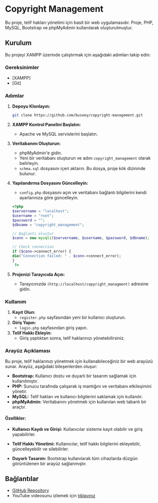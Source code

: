# Copyright Management

Bu proje, telif hakları yönetimi için basit bir web uygulamasıdır. Proje, PHP, MySQL, Bootstrap ve phpMyAdmin kullanılarak oluşturulmuştur.

## Kurulum

Bu projeyi XAMPP üzerinde çalıştırmak için aşağıdaki adımları takip edin:

### Gereksinimler

- [XAMPP]
- [Git]

### Adımlar

1. **Depoyu Klonlayın:**

    ```bash
    git clone https://github.com/buseey/copyright-management.git
    ```

2. **XAMPP Kontrol Panelini Başlatın:**

    - Apache ve MySQL servislerini başlatın.

3. **Veritabanını Oluşturun:**

    - phpMyAdmin'e gidin.
    - Yeni bir veritabanı oluşturun ve adını `copyright_management` olarak belirleyin.
    - `schma.sql` dosyasını içeri aktarın. Bu dosya, proje kök dizininde bulunur.

4. **Yapılandırma Dosyasını Güncelleyin:**

    - `config.php` dosyasını açın ve veritabanı bağlantı bilgilerini kendi ayarlarınıza göre güncelleyin.

    ```php
    <?php
    $servername = "localhost";
    $username = "root"; 
    $password = ""; 
    $dbname = "copyright_management";

    // Bağlantı oluştur
   $conn = new mysqli($servername, $username, $password, $dbname);

   // Check connection
   if ($conn->connect_error) {
    die("Connection failed: " . $conn->connect_error);
   }
     ?>
    ```

5. **Projenizi Tarayıcıda Açın:**

    - Tarayıcınızda `(http://localhost/copyright_managment)` adresine gidin.

### Kullanım

1. **Kayıt Olun:**
    - `register.php` sayfasından yeni bir kullanıcı oluşturun.
2. **Giriş Yapın:**
    - `login.php` sayfasından giriş yapın.
3. **Telif Hakkı Ekleyin:**
    - Giriş yaptıktan sonra, telif haklarınızı yönetebilirsiniz.

### Arayüz Açıklaması

Bu proje, telif haklarınızı yönetmek için kullanabileceğiniz bir web arayüzü sunar. Arayüz, aşağıdaki bileşenlerden oluşur:

- **Bootstrap:** Kullanıcı dostu ve duyarlı bir tasarım sağlamak için kullanılmıştır.
- **PHP:** Sunucu tarafında çalışarak iş mantığını ve veritabanı etkileşimini yönetir.
- **MySQL:** Telif hakları ve kullanıcı bilgilerini saklamak için kullanılır.
- **phpMyAdmin:** Veritabanını yönetmek için kullanılan web tabanlı bir araçtır.

#### Özellikler:

- **Kullanıcı Kaydı ve Girişi:**
  Kullanıcılar sisteme kayıt olabilir ve giriş yapabilirler.
  
- **Telif Hakkı Yönetimi:**
  Kullanıcılar, telif hakkı bilgilerini ekleyebilir, güncelleyebilir ve silebilirler.

- **Duyarlı Tasarım:**
  Bootstrap kullanılarak tüm cihazlarda düzgün görüntülenen bir arayüz sağlanmıştır.


## Bağlantılar

- [GitHub Repository](https://github.com/buseey/copyright-management.git)
- YouTube videosunu izlemek için [tıklayınız](https://www.youtube.com/watch?v=8bhenS5c_vA)

